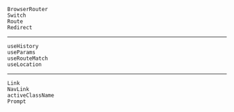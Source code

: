 `BrowserRouter` <br/>
`Switch` <br/>
`Route` <br/>
`Redirect` <br/>


---

`useHistory` <br/>
`useParams` <br/>
`useRouteMatch` <br/>
`useLocation` <br/>

---

`Link` <br/>
`NavLink` <br/>
`activeClassName` <br/>
`Prompt` <br/>
